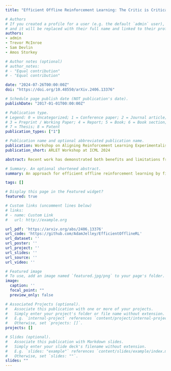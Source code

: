 ```yaml
---
title: "Efficient Offline Reinforcement Learning: The Critic is Critical"

# Authors
# If you created a profile for a user (e.g. the default `admin` user), write the username (folder name) here
# and it will be replaced with their full name and linked to their profile.
authors:
- admin
- Trevor McInroe
- Sam Devlin
- Amos Storkey

# Author notes (optional)
# author_notes:
# - "Equal contribution"
# - "Equal contribution"

date: "2024-07-26T00:00:00Z"
doi: "https://doi.org/10.48550/arXiv.2406.13376"

# Schedule page publish date (NOT publication's date).
publishDate: "2017-01-01T00:00:00Z"

# Publication type.
# Legend: 0 = Uncategorized; 1 = Conference paper; 2 = Journal article;
# 3 = Preprint / Working Paper; 4 = Report; 5 = Book; 6 = Book section;
# 7 = Thesis; 8 = Patent
publication_types: ["1"]

# Publication name and optional abbreviated publication name.
publication: Workshop on Aligning Reinforcement Learning Experimentalists and Theorists at International Conference on Machine Learning (ICML) 2024
publication_short: ARLET Workshop at ICML 2024

abstract: Recent work has demonstrated both benefits and limitations from using supervised approaches (without temporal-difference learning) for offline reinforcement learning. While off-policy reinforcement learning provides a promising approach for improving performance beyond supervised approaches, we observe that training is often inefficient and unstable due to temporal difference bootstrapping. In this paper we propose a best-of-both approach by first learning the behavior policy and critic with supervised learning, before improving with off-policy reinforcement learning. Specifically, we demonstrate improved efficiency by pre-training with a supervised Monte-Carlo value-error, making use of commonly neglected downstream information from the provided offline trajectories. We find that we are able to more than halve the training time of the considered offline algorithms on standard benchmarks, and surprisingly also achieve greater stability. We further build on the importance of having consistent policy and value functions to propose novel hybrid algorithms, TD3+BC+CQL and EDAC+BC, that regularize both the actor and the critic towards the behavior policy. This helps to more reliably improve on the behavior policy when learning from limited human demonstrations. Code is available at https://github.com/AdamJelley/EfficientOfflineRL.

# Summary. An optional shortened abstract.
summary: An approach for efficient offline reinforcement learning by first learning the behaviour policy and values with supervised learning, before improving on this policy with reinforcement learning.

tags: []

# Display this page in the Featured widget?
featured: true

# Custom links (uncomment lines below)
# links:
# - name: Custom Link
#   url: http://example.org

url_pdf: 'https://arxiv.org/abs/2406.13376'
url_code: 'https://github.com/AdamJelley/EfficientOfflineRL'
url_dataset: ''
url_poster: ''
url_project: ''
url_slides: ''
url_source: ''
url_video: ''

# Featured image
# To use, add an image named `featured.jpg/png` to your page's folder.
image:
  caption: ''
  focal_point: ""
  preview_only: false

# Associated Projects (optional).
#   Associate this publication with one or more of your projects.
#   Simply enter your project's folder or file name without extension.
#   E.g. `internal-project` references `content/project/internal-project/index.md`.
#   Otherwise, set `projects: []`.
projects: []

# Slides (optional).
#   Associate this publication with Markdown slides.
#   Simply enter your slide deck's filename without extension.
#   E.g. `slides: "example"` references `content/slides/example/index.md`.
#   Otherwise, set `slides: ""`.
slides: ""
---
```


<!-- {{% callout note %}}
Click the *Cite* button above to demo the feature to enable visitors to import publication metadata into their reference management software.
{{% /callout %}}

{{% callout note %}}
Create your slides in Markdown - click the *Slides* button to check out the example.
{{% /callout %}}

Supplementary notes can be added here, including [code, math, and images](https://wowchemy.com/docs/writing-markdown-latex/). -->
